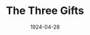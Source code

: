 ---
title: The Three Gifts
date: 1924-04-28
closing_date:
layout: productions
featured_image:
image_caption:
image_credit:
playbill:
Theatre: Theatre Jacksonville
cast:
- Granny Moran: Annie M. Pratt
- Bridget: Birsa Shepard
- Kathleen: Isabelle Gaines
- Tim: Ted Silber
crew:
- Director: J.H. Pratt
- Stage Setting Assistant:
  - Cecil Batchelder
  - E.S. Beauchamp-Nobbs
- Stage Setting: Dick Grether
external_links:
---